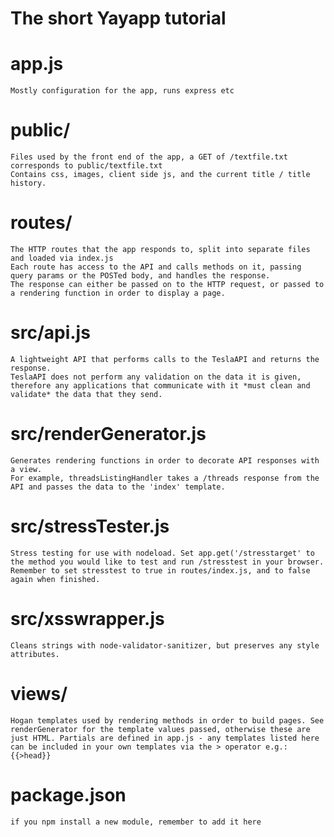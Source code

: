 The short Yayapp tutorial
=========================

# app.js
    Mostly configuration for the app, runs express etc

# public/
    Files used by the front end of the app, a GET of /textfile.txt corresponds to public/textfile.txt
    Contains css, images, client side js, and the current title / title history.

# routes/
    The HTTP routes that the app responds to, split into separate files and loaded via index.js
    Each route has access to the API and calls methods on it, passing query params or the POSTed body, and handles the response.
    The response can either be passed on to the HTTP request, or passed to a rendering function in order to display a page.

# src/api.js
    A lightweight API that performs calls to the TeslaAPI and returns the response.
    TeslaAPI does not perform any validation on the data it is given, therefore any applications that communicate with it *must clean and validate* the data that they send.

# src/renderGenerator.js
    Generates rendering functions in order to decorate API responses with a view.
    For example, threadsListingHandler takes a /threads response from the API and passes the data to the 'index' template.

# src/stressTester.js
    Stress testing for use with nodeload. Set app.get('/stresstarget' to the method you would like to test and run /stresstest in your browser. Remember to set stresstest to true in routes/index.js, and to false again when finished.

# src/xsswrapper.js
    Cleans strings with node-validator-sanitizer, but preserves any style attributes.

# views/
    Hogan templates used by rendering methods in order to build pages. See renderGenerator for the template values passed, otherwise these are just HTML. Partials are defined in app.js - any templates listed here can be included in your own templates via the > operator e.g.: {{>head}}

# package.json
    if you npm install a new module, remember to add it here